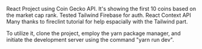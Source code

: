 React Project using Coin Gecko API. It's showing the first 10 coins based on the market cap rank.
Tested Tailwind
Firebase for auth.
React Context API
Many thanks to fireclint tutorial for help espacially with the Tailwind part.

To utilize it, clone the project, employ the yarn package manager, and initiate the development server using the command "yarn run dev".

